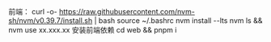 前端： 
    curl -o- https://raw.githubusercontent.com/nvm-sh/nvm/v0.39.7/install.sh | bash
    source ~/.bashrc 
    nvm install --lts
    nvm ls && nvm use xx.xxx.xx
    安装前端依赖
    cd web && pnpm i